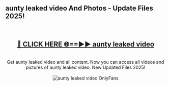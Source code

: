 <h2>aunty leaked video And Photos - Update Files 2025!</h2>
<br>
<div align="center">
<h2><a href="https://betterlinks.top/A2PfLJ" rel="nofollow">🔴 CLICK HERE 🌐==►► aunty leaked video</a></h2>
<br>
Get aunty leaked video and all content. Now you can access all videos and pictures of aunty leaked video. New Updated Files 2025!
<br>
<br>
<a href="https://betterlinks.top/A2PfLJ" rel="nofollow" data-target="animated-image.originalLink"><img src="https://i.imgur.com/dJHk4Zq.gif" alt="aunty leaked video OnlyFans" style="max-width: 100%; display: inline-block;" data-target="animated-image.originalImage"></a>
</div>
<br>
